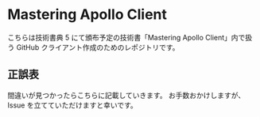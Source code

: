 # Mastering Apollo Client

こちらは技術書典 5 にて頒布予定の技術書「Mastering Apollo Client」内で扱う GitHub クライアント作成のためのレポジトリです。

## 正誤表

間違いが見つかったらこちらに記載していきます。
お手数おかけしますが、Issue を立てていただけますと幸いです。
